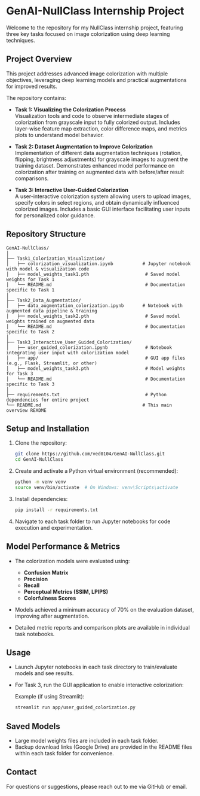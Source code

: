 # GenAI-NullClass Internship Project

Welcome to the repository for my NullClass internship project, featuring three key tasks focused on image colorization using deep learning techniques.

## Project Overview

This project addresses advanced image colorization with multiple objectives, leveraging deep learning models and practical augmentations for improved results. 

The repository contains:

- **Task 1: Visualizing the Colorization Process**  
  Visualization tools and code to observe intermediate stages of colorization from grayscale input to fully colorized output. Includes layer-wise feature map extraction, color difference maps, and metrics plots to understand model behavior.

- **Task 2: Dataset Augmentation to Improve Colorization**  
  Implementation of different data augmentation techniques (rotation, flipping, brightness adjustments) for grayscale images to augment the training dataset. Demonstrates enhanced model performance on colorization after training on augmented data with before/after result comparisons.

- **Task 3: Interactive User-Guided Colorization**  
  A user-interactive colorization system allowing users to upload images, specify colors in select regions, and obtain dynamically influenced colorized images. Includes a basic GUI interface facilitating user inputs for personalized color guidance.

## Repository Structure

```
GenAI-NullClass/
│
├── Task1_Colorization_Visualization/
│   ├── colorization_visualization.ipynb           # Jupyter notebook with model & visualization code
│   ├── model_weights_task1.pth                     # Saved model weights for Task 1
│   └── README.md                                   # Documentation specific to Task 1
│
├── Task2_Data_Augmentation/
│   ├── data_augmentation_colorization.ipynb       # Notebook with augmented data pipeline & training
│   ├── model_weights_task2.pth                     # Saved model weights trained on augmented data
│   └── README.md                                   # Documentation specific to Task 2
│
├── Task3_Interactive_User_Guided_Colorization/
│   ├── user_guided_colorization.ipynb              # Notebook integrating user input with colorization model
│   ├── app/                                        # GUI app files (e.g., Flask, Streamlit, or other)
│   ├── model_weights_task3.pth                     # Model weights for Task 3
│   └── README.md                                   # Documentation specific to Task 3
│
├── requirements.txt                                # Python dependencies for entire project
└── README.md                                      # This main overview README
```

## Setup and Installation

1. Clone the repository:
   ```bash
   git clone https://github.com/ved0104/GenAI-NullClass.git
   cd GenAI-NullClass
   ```

2. Create and activate a Python virtual environment (recommended):
   ```bash
   python -m venv venv
   source venv/bin/activate  # On Windows: venv\Scripts\activate
   ```

3. Install dependencies:
   ```bash
   pip install -r requirements.txt
   ```

4. Navigate to each task folder to run Jupyter notebooks for code execution and experimentation.

## Model Performance & Metrics

- The colorization models were evaluated using:
  - **Confusion Matrix**
  - **Precision**
  - **Recall**
  - **Perceptual Metrics (SSIM, LPIPS)**
  - **Colorfulness Scores**

- Models achieved a minimum accuracy of 70% on the evaluation dataset, improving after augmentation.

- Detailed metric reports and comparison plots are available in individual task notebooks.

## Usage

- Launch Jupyter notebooks in each task directory to train/evaluate models and see results.
- For Task 3, run the GUI application to enable interactive colorization:
  
  Example (if using Streamlit):
  ```bash
  streamlit run app/user_guided_colorization.py
  ```

## Saved Models

- Large model weights files are included in each task folder.
- Backup download links (Google Drive) are provided in the README files within each task folder for convenience.

## Contact

For questions or suggestions, please reach out to me via GitHub or email.
